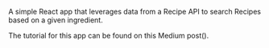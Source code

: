 A simple React app that leverages data from a Recipe API to search Recipes based on a given ingredient.

The tutorial for this app can be found on this Medium post().

